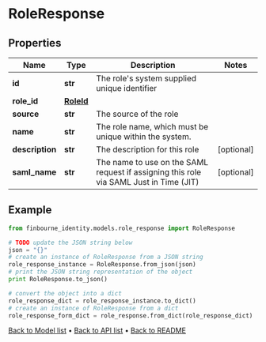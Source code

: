# RoleResponse


## Properties
Name | Type | Description | Notes
------------ | ------------- | ------------- | -------------
**id** | **str** | The role&#39;s system supplied unique identifier | 
**role_id** | [**RoleId**](RoleId.md) |  | 
**source** | **str** | The source of the role | 
**name** | **str** | The role name, which must be unique within the system. | 
**description** | **str** | The description for this role | [optional] 
**saml_name** | **str** | The name to use on the SAML request if assigning this role via SAML Just in Time (JIT) | [optional] 

## Example

```python
from finbourne_identity.models.role_response import RoleResponse

# TODO update the JSON string below
json = "{}"
# create an instance of RoleResponse from a JSON string
role_response_instance = RoleResponse.from_json(json)
# print the JSON string representation of the object
print RoleResponse.to_json()

# convert the object into a dict
role_response_dict = role_response_instance.to_dict()
# create an instance of RoleResponse from a dict
role_response_form_dict = role_response.from_dict(role_response_dict)
```
[Back to Model list](../README.md#documentation-for-models) &#8226; [Back to API list](../README.md#documentation-for-api-endpoints) &#8226; [Back to README](../README.md)


